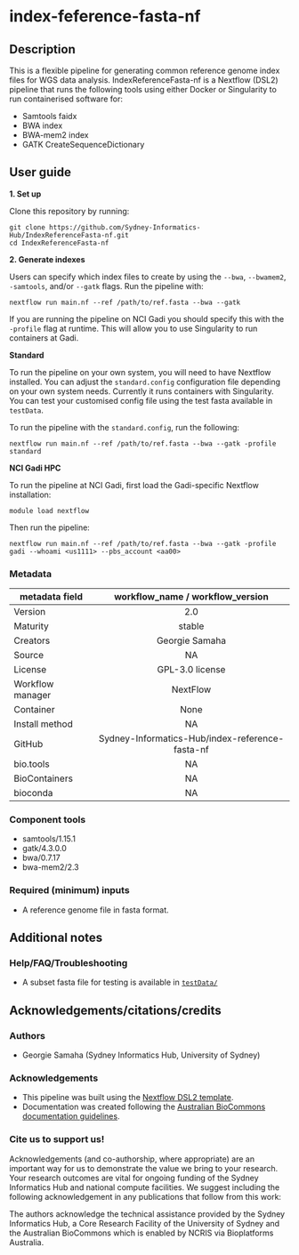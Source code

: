 index-feference-fasta-nf
===========

## Description
This is a flexible pipeline for generating common reference genome index files for WGS data analysis. IndexReferenceFasta-nf is a Nextflow (DSL2) pipeline that runs the following tools using either Docker or Singularity to run containerised software for:
* Samtools faidx
* BWA index
* BWA-mem2 index
* GATK CreateSequenceDictionary 

## User guide
**1. Set up**

Clone this repository by running:
```
git clone https://github.com/Sydney-Informatics-Hub/IndexReferenceFasta-nf.git
cd IndexReferenceFasta-nf
``` 

**2. Generate indexes**  

Users can specify which index files to create by using the `--bwa`, `--bwamem2`, `-samtools`, and/or `--gatk` flags. Run the pipeline with:

```
nextflow run main.nf --ref /path/to/ref.fasta --bwa --gatk
```

If you are running the pipeline on NCI Gadi you should specify this with the `-profile` flag at runtime. This will allow you to use Singularity to run containers at Gadi.

**Standard**

To run the pipeline on your own system, you will need to have Nextflow installed. You can adjust the `standard.config`  configuration file depending on your own system needs. Currently it runs containers with Singularity. You can test your customised config file using the test fasta available in `testData`.

To run the pipeline with the `standard.config`, run the following: 

```
nextflow run main.nf --ref /path/to/ref.fasta --bwa --gatk -profile standard 
```

**NCI Gadi HPC**  

To run the pipeline at NCI Gadi, first load the Gadi-specific Nextflow installation:

```
module load nextflow
```

Then run the pipeline:
```
nextflow run main.nf --ref /path/to/ref.fasta --bwa --gatk -profile gadi --whoami <us1111> --pbs_account <aa00>
``` 

### Metadata
|metadata field     | workflow_name / workflow_version  |
|-------------------|:---------------------------------:|
|Version            | 2.0                               |
|Maturity           | stable		                |
|Creators           | Georgie Samaha                    |
|Source             | NA                                |
|License            | GPL-3.0 license                   |
|Workflow manager   | NextFlow                          |
|Container          | None                              |
|Install method     | NA                            |
|GitHub             | Sydney-Informatics-Hub/index-reference-fasta-nf                                |
|bio.tools          | NA                                |
|BioContainers      | NA                                | 
|bioconda           | NA                                |

### Component tools

* samtools/1.15.1
* gatk/4.3.0.0 
* bwa/0.7.17
* bwa-mem2/2.3

### Required (minimum) inputs

* A reference genome file in fasta format.

## Additional notes

### Help/FAQ/Troubleshooting

* A subset fasta file for testing is available in [`testData/`](https://github.com/Sydney-Informatics-Hub/IndexReferenceFasta-nf/tree/main/testData) 

## Acknowledgements/citations/credits
### Authors 
- Georgie Samaha (Sydney Informatics Hub, University of Sydney)   

### Acknowledgements 

- This pipeline was built using the [Nextflow DSL2 template](https://github.com/Sydney-Informatics-Hub/Nextflow_DSL2_template).  
- Documentation was created following the [Australian BioCommons documentation guidelines](https://github.com/AustralianBioCommons/doc_guidelines).  

### Cite us to support us! 
Acknowledgements (and co-authorship, where appropriate) are an important way for us to demonstrate the value we bring to your research. Your research outcomes are vital for ongoing funding of the Sydney Informatics Hub and national compute facilities. We suggest including the following acknowledgement in any publications that follow from this work:  

The authors acknowledge the technical assistance provided by the Sydney Informatics Hub, a Core Research Facility of the University of Sydney and the Australian BioCommons which is enabled by NCRIS via Bioplatforms Australia. 
